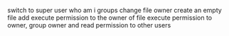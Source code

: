 switch to super user
who am i
groups
change file owner
create an empty file
add execute permission to the owner of file
execute permission to owner, group owner and read permission to other users
